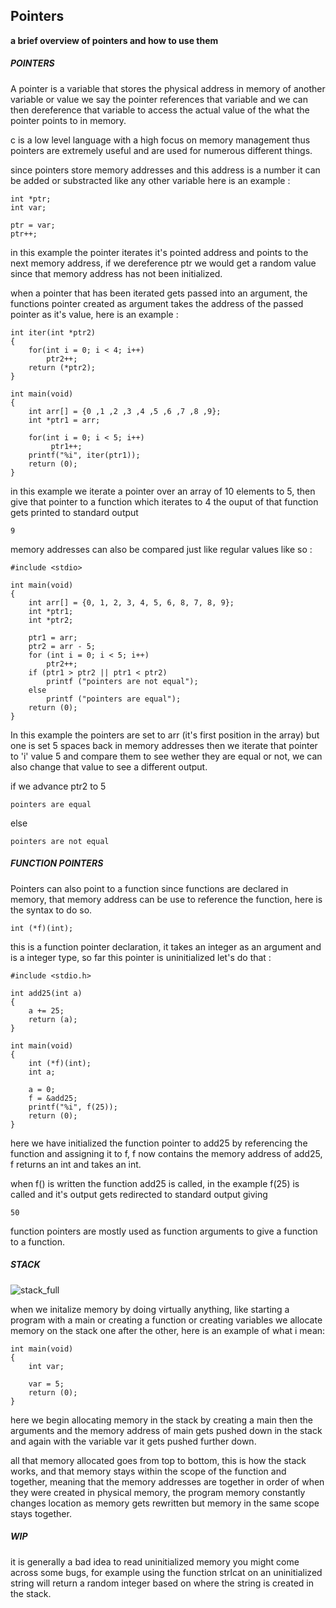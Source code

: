 ## Pointers

**a brief overview of pointers and how to use them**

##### POINTERS

A pointer is a variable that stores the physical address in memory of another variable or value
we say the pointer references that variable and we can then dereference that variable to access the actual 
value of the what the pointer points to in memory.

c is a low level language with a high focus on memory management thus pointers are extremely useful and are used for
numerous different things. 

since pointers store memory addresses and this address is a number it can be added or substracted like any other variable
here is an example :
```
int	*ptr;
int	var;

ptr = var;
ptr++;
```
in this example the pointer iterates it's pointed address and points to the next memory address, if we dereference ptr we would get a random value since that memory address has not been initialized.

when a pointer that has been iterated gets passed into an argument, the functions pointer created as argument 
takes the address of the passed pointer as it's value, here is an example :
```
int iter(int *ptr2)
{
	for(int i = 0; i < 4; i++)
		ptr2++;
	return (*ptr2);
}

int	main(void)
{
	int	arr[] = {0 ,1 ,2 ,3 ,4 ,5 ,6 ,7 ,8 ,9};
	int	*ptr1 = arr;

	for(int i = 0; i < 5; i++)
		 ptr1++;
	printf("%i", iter(ptr1));
	return (0);
}
```

in this example we iterate a pointer over an array of 10 elements to 5, then give that pointer to a function which iterates to 4 the ouput of that function gets printed to standard output
```
9
```

memory addresses can also be compared just like regular values like so :
```
#include <stdio>

int	main(void)
{
	int	arr[] = {0, 1, 2, 3, 4, 5, 6, 8, 7, 8, 9};
	int	*ptr1;
	int	*ptr2;

	ptr1 = arr;
	ptr2 = arr - 5;
	for (int i = 0; i < 5; i++)
		ptr2++;
	if (ptr1 > ptr2 || ptr1 < ptr2)
		printf ("pointers are not equal");
	else
        printf ("pointers are equal");
    return (0);
}
```

In this example the pointers are set to arr (it's first position in the array) but one is set 5 spaces back in memory addresses then we iterate that pointer to 'i' value 5 and compare them to see wether they are equal or not, we can also change that value to see a different output.

if we advance ptr2 to 5 

```
pointers are equal
```
else
```
pointers are not equal
```
##### FUNCTION POINTERS

Pointers can also point to a function since functions are declared in memory, that memory address can be use to reference the function, here is the syntax to do so.
```
int (*f)(int);
```
this is a function pointer declaration, it takes an integer as an argument and is a integer type, so far this pointer is 
uninitialized let's do that :
```
#include <stdio.h>

int add25(int a)
{
	a += 25;
	return (a);
}

int	main(void)
{
	int	(*f)(int);
	int	a;
	
	a = 0;
	f = &add25;
	printf("%i", f(25));
	return (0);
}
```
here we have initialized the function pointer to add25 by referencing the function and assigning it to f, f now contains the memory address of add25, f returns an int and takes an int.

when f() is written the function add25 is called, in the example f(25) is called and it's output gets redirected to standard output giving 
```
50
```
function pointers are mostly used as function arguments to give a function to a function.

##### STACK

![stack_full](https://en.wikipedia.org/wiki/Stack-based_memory_allocation#/media/File:ProgramCallStack2_en.svg)

when we initalize memory by doing virtually anything, like starting a program with a main or creating a function or 
creating variables we allocate memory on the stack one after the other, here is an example of what i mean:
```
int	main(void)
{
	int	var;
	
	var = 5;
	return (0);
}
```
here we begin allocating memory in the stack by creating a main then the arguments and the memory address of main gets pushed down in the stack and again with the variable var it gets pushed further down.

all that memory allocated goes from top to bottom, this is how the stack works, and that memory stays within the scope
of the function and together, meaning that the memory addresses are together in order of when they were created in physical memory, the program memory constantly changes location as memory gets rewritten but memory in the same scope stays together.

##### WIP
it is generally a bad idea to read uninitialized memory you might come across some bugs, for example using the function 
strlcat on an uninitialized string will return a random integer based on where the string is created in the stack.
